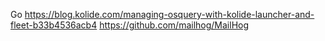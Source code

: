 Go
https://blog.kolide.com/managing-osquery-with-kolide-launcher-and-fleet-b33b4536acb4
https://github.com/mailhog/MailHog
